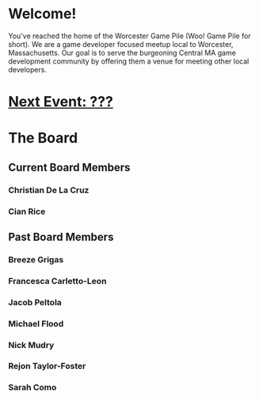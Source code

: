 # Welcome!

You've reached the home of the Worcester Game Pile (Woo! Game Pile for short). We are a game developer focused meetup local to Worcester, Massachusetts. Our goal is to serve the burgeoning Central MA game development community by offering them a venue for meeting other local developers.

# [Next Event: ???](/events)

# The Board

## Current Board Members
### Christian De La Cruz
### Cian Rice

## Past Board Members
### Breeze Grigas
### Francesca Carletto-Leon
### Jacob Peltola
### Michael Flood
### Nick Mudry
### Rejon Taylor-Foster
### Sarah Como
